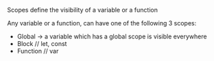 Scopes define the visibility of a variable or a function

Any variable or a function, can have one of the following 3 scopes: 
- Global -> a variable which has a global scope is visible everywhere
- Block // let, const
- Function // var